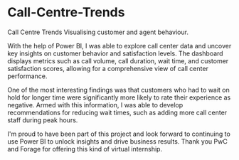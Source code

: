 # Call-Centre-Trends
 Call Centre Trends Visualising customer and agent behaviour.

With the help of Power BI, I was able to explore call center data and uncover key insights on customer behavior and satisfaction levels. The dashboard displays metrics such as call volume, call duration, wait time, and customer satisfaction scores, allowing for a comprehensive view of call center performance.

One of the most interesting findings was that customers who had to wait on hold for longer time were significantly more likely to rate their experience as negative. Armed with this information, I was able to develop recommendations for reducing wait times, such as adding more call center staff during peak hours.

I'm proud to have been part of this project and look forward to continuing to use Power BI to unlock insights and drive business results. Thank you PwC and Forage for offering this kind of virtual internship.

